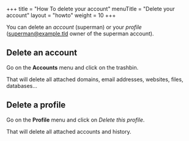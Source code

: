 +++
title = "How To delete your account"
menuTitle = "Delete your account"
layout = "howto"
weight = 10
+++

You can delete an _account_ (superman) or your _profile_ (superman@example.tld owner of the superman account).

## Delete an account

Go on the **Accounts** menu and click on the trashbin.

That will delete all attached domains, email addresses, websites, files, databases...

## Delete a profile

Go on the **Profile** menu and click on _Delete this profile_.

That will delete all attached accounts and history.

